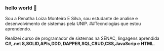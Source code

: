 ### hello world 👋

Sou a Renatha Loiza Monteiro E Silva, sou estudante de analise e desenvolvimento de sistemas pela UNIP.
##Tecnologias que estou aprendendo.

Realizei curso de programador de sistemas na SENAC, lingagens aprendida **C#,.net 8,SOLID,APIs,DDD, DAPPER,SQL,CRUD,CSS,JavaScrip e HTML**.





<!--
**RenathaLoiza/RenathaLoiza** is a ✨ _special_ ✨ repository because its `README.md` (this file) appears on your GitHub profile.

Here are some ideas to get you started:

- 🔭 I’m currently working on ...
- 🌱 I’m currently learning ...
- 👯 I’m looking to collaborate on ...
- 🤔 I’m looking for help with ...
- 💬 Ask me about ...
- 📫 How to reach me: ...
- 😄 Pronouns: ...
- ⚡ Fun fact: ...
-->
